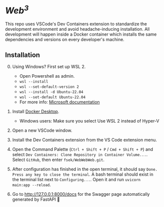 # <em>Web<sup>3</sup></em>

This repo uses VSCode's Dev Containers extension to standardize the development environment and avoid headache-inducing installation. All development will happen inside a Docker container which installs the same dependencies and versions on every developer's machine.

## Installation
0. Using Windows? First set up WSL 2.
    - Open Powershell as admin.
    - `wsl --install`  
    - `wsl --set-default-version 2`
    - `wsl --install -d Ubuntu-22.04`
    - `wsl --set-default Ubuntu-22.04`
    -  For more info: [Microsoft documentation](https://learn.microsoft.com/en-us/windows/wsl/install)


1. Install [Docker Desktop](https://www.docker.com/products/docker-desktop/).

    - Windows users: Make sure you select Use WSL 2 instead of Hyper-V 

2. Open a new VSCode window.

3. Install the Dev Containers extension from the VS Code extension menu.
 
4. Open the Command Palette (`Ctrl + Shift + P` / `Cmd + Shift + P`) and select `Dev Containers: Clone Repository in Container Volume...`. Select `GitHub`, then enter `fsek/WebWebWeb.git`.

5. After configuration has finished in the open terminal, it should say `Done. Press any key to close the terminal`. A bash terminal should exist in the terminal list next to `Configuring...`. Open it and run `uvicorn main:app --reload`.

6. Go to http://127.0.0.1:8000/docs for the Swagger page automatically generated by FastAPI 🎉

## Play around
1. Try calling some routes. You will find some routes fail since you are not logged in. Find the "Authorize" button and login using boss@fsektionen.se `dabdab`. The database is already filled with some starting data. This was done in `seed.py` when the server started.

1. You can stop the FastAPI server anytime by entering `Ctrl+C` in the Bash terminal.

1. Run `python --version`. Every developer will run the same python version thanks to containers.

1. Run `pip list` to see all installed pip packages.


## Pip installing new packages
Our project will need packages not native to Python. FastAPI is one such dependency. The actual package files are not checked into Git. Instead, a file listing the required packages exists in the project.
The file `requirements.txt` lists all pip packages and versions needed. Install these by running:

`pip install -r ./requirements.txt`

When pulling or switching branch results in a changed `requirements.txt` you will have to re-run this command to update packages in your `.venv`.

